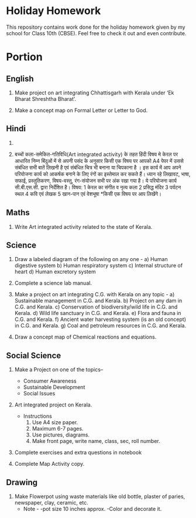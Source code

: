 # Holiday Homework

This repository contains work done for the holiday homework given by my school for Class 10th (CBSE). Feel free to check it out and even contribute.

# Portion

## English

1. Make project on  art integrating Chhattisgarh with  Kerala under ‘Ek  Bharat Shreshtha  Bharat’.

2. Make a concept map on Formal Letter or Letter to God.

## Hindi

1. 

2. बच्चों कला-समेकित-गतिविधि(Art integrated activity) के तहत हिंदी विषय मे केरल पर आधारित निम्न बिंदुओं में से अपनी पसंद के अनुसार किसी एक विषय पर आपको A4 पेपर में उससे संबंधित सभी बातें लिखनी है एवं संबंधित चित्र भी बनाना या चिपकाना है । इस कार्य में आप अपने परियोजना कार्य को आकर्षक बनाने के लिए रंगों का इस्तेमाल कर सकते हैं। ध्यान रहे लिखावट, भाषा, सफाई, प्रस्तुतिकरण, विषय-वस्तु, रंग-संयोजन सभी पर अंक रखा गया है। ये परियोजना कार्य सी.बी.एस.सी. द्वारा निर्देशित है।
विषय:
1 केरल का संगीत व नृत्य कला 2 प्रसिद्ध मंदिर
3 पर्यटन स्थल
4 कवि एवं लेखक
5 खान-पान एवं वेशभूषा
*किसी एक विषय पर आप लिखेंगे। 

## Maths

1. Write Art integrated activity related to the state of Kerala.

## Science

1. Draw a labeled diagram of  the following on any one -
a) Human digestive system
b) Human respiratory system
c) Internal structure of heart
d) Human excretory system

2. Complete a science lab  manual.

3. Make a project on art integrating C.G. with Kerala on any topic -
a) Sustainable management in C.G. and Kerala.
b) Project on any dam in C.G. and Kerala.
c) Conservation of biodiversity/wild life in C.G. and Kerala.
d) Wild life sanctuary in C.G. and Kerala.
e) Flora and fauna in C.G. and Kerala.
f) Ancient water harvesting system (is an old concept) in C.G. and Kerala. 
g) Coal and petroleum resources in C.G. and Kerala. 

4. Draw a concept map of Chemical reactions and equations.

## Social Science

1. Make a Project on one of the topics– 
	- Consumer Awareness
	- Sustainable Development
	- Social Issues

2. Art integrated project on Kerala.
	- Instructions
		1. Use A4 size paper.
		2. Maximum 6-7 pages.
		3. Use pictures, diagrams.
		4. Make front page, write name, class, sec, roll number.

3. Complete exercises and extra questions in notebook

4. Complete Map Activity  copy.

## Drawing

1. Make Flowerpot using waste materials like old bottle, plaster of paries, newspaper, clay, ceramic, etc. 
	- Note -
	-pot size 10  inches approx.
	-Color and decorate it. 

